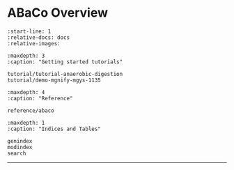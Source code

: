 # ABaCo Overview

```{include} ../README.md
:start-line: 1
:relative-docs: docs
:relative-images:
```

```{toctree}
:maxdepth: 3
:caption: "Getting started tutorials"

tutorial/tutorial-anaerobic-digestion
tutorial/demo-mgnify-mgys-1135
```

```{toctree}
:maxdepth: 4
:caption: "Reference"

reference/abaco
```

```{toctree}
:maxdepth: 1
:caption: "Indices and Tables"

genindex
modindex
search
```

---